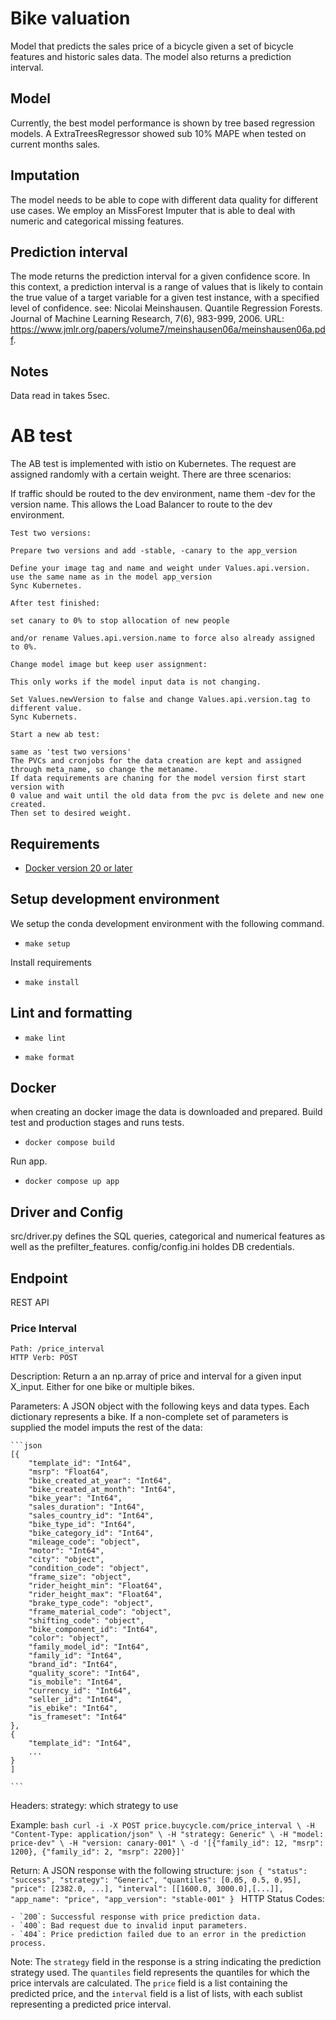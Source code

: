 # Bike valuation

Model that predicts the sales price of a bicycle given a set of bicycle features and historic sales data.
The model also returns a prediction interval.

## Model
Currently, the best model performance is shown by tree based regression  models.
A ExtraTreesRegressor showed sub 10% MAPE when tested on current months sales.

## Imputation
The model needs to be able to cope with different data quality for different use cases. We employ an MissForest Imputer that is able to deal with numeric and categorical missing features.

## Prediction interval
The mode returns the prediction interval for a given confidence score.
In this context, a prediction interval is a range of values that is likely to contain the true value of a target variable for a given test instance, with a specified level of confidence.
see: Nicolai Meinshausen. Quantile Regression Forests. Journal of Machine Learning Research, 7(6), 983-999, 2006. URL: https://www.jmlr.org/papers/volume7/meinshausen06a/meinshausen06a.pdf.

## Notes

Data read in takes 5sec.

# AB test

The AB test is implemented with istio on Kubernetes. The request are assigned randomly with a certain weight.
There are three scenarios:

If traffic should be routed to the dev environment, name them -dev for the version name.
This allows the Load Balancer to route to the dev environment.

    Test two versions:

    Prepare two versions and add -stable, -canary to the app_version

    Define your image tag and name and weight under Values.api.version.
    use the same name as in the model app_version
    Sync Kubernetes.

    After test finished:

    set canary to 0% to stop allocation of new people

    and/or rename Values.api.version.name to force also already assigned to 0%.

    Change model image but keep user assignment:

    This only works if the model input data is not changing.

    Set Values.newVersion to false and change Values.api.version.tag to different value.
    Sync Kubernets.

    Start a new ab test:

    same as 'test two versions'
    The PVCs and cronjobs for the data creation are kept and assigned through meta_name, so change the metaname.
    If data requirements are chaning for the model version first start version with
    0 value and wait until the old data from the pvc is delete and new one created.
    Then set to desired weight.



## Requirements

* [Docker version 20 or later](https://docs.docker.com/install/#support)

## Setup development environment

We setup the conda development environment with the following command.

- `make setup`

Install requirements

- `make install`

## Lint and formatting

- `make lint`

- `make format`


## Docker

when creating an docker image the data is downloaded and prepared. Build test and production stages and runs tests.

- `docker compose build`

Run app.

- `docker compose up app`


## Driver and Config

src/driver.py defines the SQL queries, categorical and numerical features as well as the prefilter_features.
config/config.ini holdes DB credentials.

## Endpoint

REST API

### Price Interval

	Path: /price_interval
	HTTP Verb: POST

Description: Return a an np.array of price and interval for a given input X_input. Either for one bike or multiple bikes.

Parameters:
    A JSON object with the following keys and data types. Each dictionary represents a bike.
    If a non-complete set of parameters is supplied the model imputs the rest of the data:

    ```json
    [{
        "template_id": "Int64",
        "msrp": "Float64",
        "bike_created_at_year": "Int64",
        "bike_created_at_month": "Int64",
        "bike_year": "Int64",
        "sales_duration": "Int64",
        "sales_country_id": "Int64",
        "bike_type_id": "Int64",
        "bike_category_id": "Int64",
        "mileage_code": "object",
        "motor": "Int64",
        "city": "object",
        "condition_code": "object",
        "frame_size": "object",
        "rider_height_min": "Float64",
        "rider_height_max": "Float64",
        "brake_type_code": "object",
        "frame_material_code": "object",
        "shifting_code": "object",
        "bike_component_id": "Int64",
        "color": "object",
        "family_model_id": "Int64",
        "family_id": "Int64",
        "brand_id": "Int64",
        "quality_score": "Int64",
        "is_mobile": "Int64",
        "currency_id": "Int64",
        "seller_id": "Int64",
        "is_ebike": "Int64",
        "is_frameset": "Int64"
    },
    {
        "template_id": "Int64",
        ...
    }
    ]

    ```
Headers:
    strategy: which strategy to use

Example:
    ```bash
       curl -i -X POST price.buycycle.com/price_interval \
          -H "Content-Type: application/json" \
          -H "strategy: Generic" \
          -H "model: price-dev" \
          -H "version: canary-001" \
          -d '[{"family_id": 12, "msrp": 1200}, {"family_id": 2, "msrp": 2200}]'
    ```

Return:
    A JSON response with the following structure:
    ```json
    {
        "status": "success",
        "strategy": "Generic",
        "quantiles": [0.05, 0.5, 0.95],
        "price": [2382.0, ...],
        "interval": [[1600.0, 3000.0],[...]],
        "app_name": "price",
        "app_version": "stable-001"
    }
    ```
HTTP Status Codes:

    - `200`: Successful response with price prediction data.
    - `400`: Bad request due to invalid input parameters.
    - `404`: Price prediction failed due to an error in the prediction process.
Note: The `strategy` field in the response is a string indicating the prediction strategy used. The `quantiles` field represents the quantiles for which the price intervals are calculated. The `price` field is a list containing the predicted price, and the `interval` field is a list of lists, with each sublist representing a predicted price interval.
